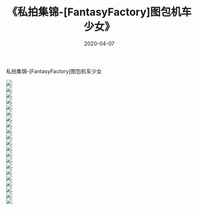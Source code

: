 ﻿---
layout: post
title:  《私拍集锦-[FantasyFactory]图包机车少女》
date:   2020-04-07
img: http://imgx.orgx.ga/漏D/网络美图/2020/私拍集锦-[FantasyFactory]图包机车少女/000.jpg
categories: [美女, 清纯, 唯美]
---

私拍集锦-[FantasyFactory]图包机车少女

  ![](http://imgx.orgx.ga/漏D/网络美图/2020/私拍集锦-[FantasyFactory]图包机车少女/001.jpg) <br> ![](http://imgx.orgx.ga/漏D/网络美图/2020/私拍集锦-[FantasyFactory]图包机车少女/002.jpg) <br> ![](http://imgx.orgx.ga/漏D/网络美图/2020/私拍集锦-[FantasyFactory]图包机车少女/003.jpg) <br> ![](http://imgx.orgx.ga/漏D/网络美图/2020/私拍集锦-[FantasyFactory]图包机车少女/004.jpg) <br> ![](http://imgx.orgx.ga/漏D/网络美图/2020/私拍集锦-[FantasyFactory]图包机车少女/005.jpg) <br> ![](http://imgx.orgx.ga/漏D/网络美图/2020/私拍集锦-[FantasyFactory]图包机车少女/006.jpg) <br> ![](http://imgx.orgx.ga/漏D/网络美图/2020/私拍集锦-[FantasyFactory]图包机车少女/007.jpg) <br> ![](http://imgx.orgx.ga/漏D/网络美图/2020/私拍集锦-[FantasyFactory]图包机车少女/008.jpg) <br> ![](http://imgx.orgx.ga/漏D/网络美图/2020/私拍集锦-[FantasyFactory]图包机车少女/009.jpg) <br> ![](http://imgx.orgx.ga/漏D/网络美图/2020/私拍集锦-[FantasyFactory]图包机车少女/010.jpg) <br> ![](http://imgx.orgx.ga/漏D/网络美图/2020/私拍集锦-[FantasyFactory]图包机车少女/011.jpg) <br> ![](http://imgx.orgx.ga/漏D/网络美图/2020/私拍集锦-[FantasyFactory]图包机车少女/012.jpg) <br> ![](http://imgx.orgx.ga/漏D/网络美图/2020/私拍集锦-[FantasyFactory]图包机车少女/013.jpg) <br> ![](http://imgx.orgx.ga/漏D/网络美图/2020/私拍集锦-[FantasyFactory]图包机车少女/014.jpg) <br> ![](http://imgx.orgx.ga/漏D/网络美图/2020/私拍集锦-[FantasyFactory]图包机车少女/015.jpg) <br> ![](http://imgx.orgx.ga/漏D/网络美图/2020/私拍集锦-[FantasyFactory]图包机车少女/016.jpg) <br> ![](http://imgx.orgx.ga/漏D/网络美图/2020/私拍集锦-[FantasyFactory]图包机车少女/017.jpg) <br> ![](http://imgx.orgx.ga/漏D/网络美图/2020/私拍集锦-[FantasyFactory]图包机车少女/018.jpg) <br> ![](http://imgx.orgx.ga/漏D/网络美图/2020/私拍集锦-[FantasyFactory]图包机车少女/019.jpg) <br> ![](http://imgx.orgx.ga/漏D/网络美图/2020/私拍集锦-[FantasyFactory]图包机车少女/020.jpg) <br> ![](http://imgx.orgx.ga/漏D/网络美图/2020/私拍集锦-[FantasyFactory]图包机车少女/021.jpg) <br>